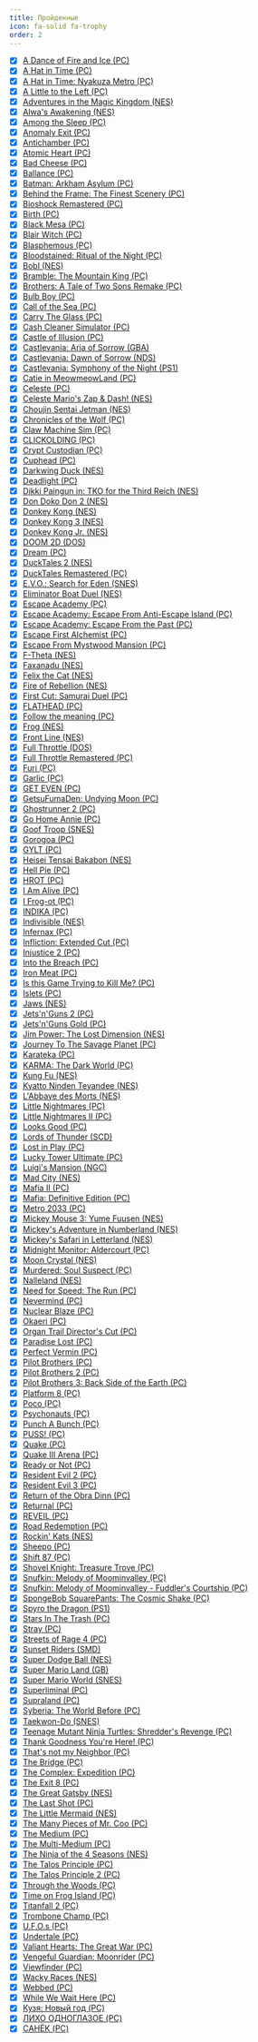```yaml
---
title: Пройденные
icon: fa-solid fa-trophy
order: 2
---
```


+ [x] [A Dance of Fire and Ice (PC)](/tags/a-dance-of-fire-and-ice-pc)
+ [x] [A Hat in Time (PC)](/tags/a-hat-in-time-pc)
+ [x] [A Hat in Time: Nyakuza Metro (PC)](/tags/a-hat-in-time-nyakuza-metro-pc)
+ [x] [A Little to the Left (PC)](/tags/a-little-to-the-left-pc)
+ [x] [Adventures in the Magic Kingdom (NES)](/tags/adventures-in-the-magic-kingdom-nes)
+ [x] [Alwa's Awakening (NES)](/tags/alwa-s-awakening-nes)
+ [x] [Among the Sleep (PC)](/tags/among-the-sleep-pc)
+ [x] [Anomaly Exit (PC)](/tags/anomaly-exit-pc)
+ [x] [Antichamber (PC)](/tags/antichamber-pc)
+ [x] [Atomic Heart (PC)](/tags/atomic-heart-pc)
+ [x] [Bad Cheese (PC)](/tags/bad-cheese-pc)
+ [x] [Ballance (PC)](/tags/ballance-pc)
+ [x] [Batman: Arkham Asylum (PC)](/tags/batman-arkham-asylum-pc)
+ [x] [Behind the Frame: The Finest Scenery (PC)](/tags/behind-the-frame-the-finest-scenery-pc)
+ [x] [Bioshock Remastered (PC)](/tags/bioshock-remastered-pc)
+ [x] [Birth (PC)](/tags/birth-pc)
+ [x] [Black Mesa (PC)](/tags/black-mesa-pc)
+ [x] [Blair Witch (PC)](/tags/blair-witch-pc)
+ [x] [Blasphemous (PC)](/tags/blasphemous-pc)
+ [x] [Bloodstained: Ritual of the Night (PC)](/tags/bloodstained-ritual-of-the-night-pc)
+ [x] [Bobl (NES)](/tags/bobl-nes)
+ [x] [Bramble: The Mountain King (PC)](/tags/bramble-the-mountain-king-pc)
+ [x] [Brothers: A Tale of Two Sons Remake (PC)](/tags/brothers-a-tale-of-two-sons-remake-pc)
+ [x] [Bulb Boy (PC)](/tags/bulb-boy-pc)
+ [x] [Call of the Sea (PC)](/tags/call-of-the-sea-pc)
+ [x] [Carry The Glass (PC)](/tags/carry-the-glass-pc)
+ [x] [Cash Cleaner Simulator (PC)](/tags/cash-cleaner-simulator-pc)
+ [x] [Castle of Illusion (PC)](/tags/castle-of-illusion-pc)
+ [x] [Castlevania: Aria of Sorrow (GBA)](/tags/castlevania-aria-of-sorrow-gba)
+ [x] [Castlevania: Dawn of Sorrow (NDS)](/tags/castlevania-dawn-of-sorrow-nds)
+ [x] [Castlevania: Symphony of the Night (PS1)](/tags/castlevania-symphony-of-the-night-ps1)
+ [x] [Catie in MeowmeowLand (PC)](/tags/catie-in-meowmeowland-pc)
+ [x] [Celeste (PC)](/tags/celeste-pc)
+ [x] [Celeste Mario's Zap & Dash! (NES)](/tags/celeste-mario-s-zap-dash-nes)
+ [x] [Choujin Sentai Jetman (NES)](/tags/choujin-sentai-jetman-nes)
+ [x] [Chronicles of the Wolf (PC)](/tags/chronicles-of-the-wolf-pc)
+ [x] [Claw Machine Sim (PC)](/tags/claw-machine-sim-pc)
+ [x] [CLICKOLDING (PC)](/tags/clickolding-pc)
+ [x] [Crypt Custodian (PC)](/tags/crypt-custodian-pc)
+ [x] [Cuphead (PC)](/tags/cuphead-pc)
+ [x] [Darkwing Duck (NES)](/tags/darkwing-duck-nes)
+ [x] [Deadlight (PC)](/tags/deadlight-pc)
+ [x] [Dikki Paingun in: TKO for the Third Reich (NES)](/tags/dikki-paingun-in-tko-for-the-third-reich-nes)
+ [x] [Don Doko Don 2 (NES)](/tags/don-doko-don-2-nes)
+ [x] [Donkey Kong (NES)](/tags/donkey-kong-nes)
+ [x] [Donkey Kong 3 (NES)](/tags/donkey-kong-3-nes)
+ [x] [Donkey Kong Jr. (NES)](/tags/donkey-kong-jr-nes)
+ [x] [DOOM 2D (DOS)](/tags/doom-2d-dos)
+ [x] [Dream (PC)](/tags/dream-pc)
+ [x] [DuckTales 2 (NES)](/tags/ducktales-2-nes)
+ [x] [DuckTales Remastered (PC)](/tags/ducktales-remastered-pc)
+ [x] [E.V.O.: Search for Eden (SNES)](/tags/e-v-o-search-for-eden-snes)
+ [x] [Eliminator Boat Duel (NES)](/tags/eliminator-boat-duel-nes)
+ [x] [Escape Academy (PC)](/tags/escape-academy-pc)
+ [x] [Escape Academy: Escape From Anti-Escape Island (PC)](/tags/escape-academy-escape-from-anti-escape-island-pc)
+ [x] [Escape Academy: Escape From the Past (PC)](/tags/escape-academy-escape-from-the-past-pc)
+ [x] [Escape First Alchemist (PC)](/tags/escape-first-alchemist-pc)
+ [x] [Escape From Mystwood Mansion (PC)](/tags/escape-from-mystwood-mansion-pc)
+ [x] [F-Theta (NES)](/tags/f-theta-nes)
+ [x] [Faxanadu (NES)](/tags/faxanadu-nes)
+ [x] [Felix the Cat (NES)](/tags/felix-the-cat-nes)
+ [x] [Fire of Rebellion (NES)](/tags/fire-of-rebellion-nes)
+ [x] [First Cut: Samurai Duel (PC)](/tags/first-cut-samurai-duel-pc)
+ [x] [FLATHEAD (PC)](/tags/flathead-pc)
+ [x] [Follow the meaning (PC)](/tags/follow-the-meaning-pc)
+ [x] [Frog (NES)](/tags/frog-nes)
+ [x] [Front Line (NES)](/tags/front-line-nes)
+ [x] [Full Throttle (DOS)](/tags/full-throttle-dos)
+ [x] [Full Throttle Remastered (PC)](/tags/full-throttle-remastered-pc)
+ [x] [Furi (PC)](/tags/furi-pc)
+ [x] [Garlic (PC)](/tags/garlic-pc)
+ [x] [GET EVEN (PC)](/tags/get-even-pc)
+ [x] [GetsuFumaDen: Undying Moon (PC)](/tags/getsufumaden-undying-moon-pc)
+ [x] [Ghostrunner 2 (PC)](/tags/ghostrunner-2-pc)
+ [x] [Go Home Annie (PC)](/tags/go-home-annie-pc)
+ [x] [Goof Troop (SNES)](/tags/goof-troop-snes)
+ [x] [Gorogoa (PC)](/tags/gorogoa-pc)
+ [x] [GYLT (PC)](/tags/gylt-pc)
+ [x] [Heisei Tensai Bakabon (NES)](/tags/heisei-tensai-bakabon-nes)
+ [x] [Hell Pie (PC)](/tags/hell-pie-pc)
+ [x] [HROT (PC)](/tags/hrot-pc)
+ [x] [I Am Alive (PC)](/tags/i-am-alive-pc)
+ [x] [I Frog-ot (PC)](/tags/i-frog-ot-pc)
+ [x] [INDIKA (PC)](/tags/indika-pc)
+ [x] [Indivisible (NES)](/tags/indivisible-nes)
+ [x] [Infernax (PC)](/tags/infernax-pc)
+ [x] [Infliction: Extended Cut (PC)](/tags/infliction-extended-cut-pc)
+ [x] [Injustice 2 (PC)](/tags/injustice-2-pc)
+ [x] [Into the Breach (PC)](/tags/into-the-breach-pc)
+ [x] [Iron Meat (PC)](/tags/iron-meat-pc)
+ [x] [Is this Game Trying to Kill Me? (PC)](/tags/is-this-game-trying-to-kill-me-pc)
+ [x] [Islets (PC)](/tags/islets-pc)
+ [x] [Jaws (NES)](/tags/jaws-nes)
+ [x] [Jets'n'Guns 2 (PC)](/tags/jets-n-guns-2-pc)
+ [x] [Jets'n'Guns Gold (PC)](/tags/jets-n-guns-gold-pc)
+ [x] [Jim Power: The Lost Dimension (NES)](/tags/jim-power-the-lost-dimension-nes)
+ [x] [Journey To The Savage Planet (PC)](/tags/journey-to-the-savage-planet-pc)
+ [x] [Karateka (PC)](/tags/karateka-pc)
+ [x] [KARMA: The Dark World (PC)](/tags/karma-the-dark-world-pc)
+ [x] [Kung Fu (NES)](/tags/kung-fu-nes)
+ [x] [Kyatto Ninden Teyandee (NES)](/tags/kyatto-ninden-teyandee-nes)
+ [x] [L'Abbaye des Morts (NES)](/tags/l-abbaye-des-morts-nes)
+ [x] [Little Nightmares (PC)](/tags/little-nightmares-pc)
+ [x] [Little Nightmares II (PC)](/tags/little-nightmares-ii-pc)
+ [x] [Looks Good (PC)](/tags/looks-good-pc)
+ [x] [Lords of Thunder (SCD)](/tags/lords-of-thunder-scd)
+ [x] [Lost in Play (PC)](/tags/lost-in-play-pc)
+ [x] [Lucky Tower Ultimate (PC)](/tags/lucky-tower-ultimate-pc)
+ [x] [Luigi's Mansion (NGC)](/tags/luigi-s-mansion-ngc)
+ [x] [Mad City (NES)](/tags/mad-city-nes)
+ [x] [Mafia II (PC)](/tags/mafia-ii-pc)
+ [x] [Mafia: Definitive Edition (PC)](/tags/mafia-definitive-edition-pc)
+ [x] [Metro 2033 (PC)](/tags/metro-2033-pc)
+ [x] [Mickey Mouse 3: Yume Fuusen (NES)](/tags/mickey-mouse-3-yume-fuusen-nes)
+ [x] [Mickey's Adventure in Numberland (NES)](/tags/mickey-s-adventure-in-numberland-nes)
+ [x] [Mickey's Safari in Letterland (NES)](/tags/mickey-s-safari-in-letterland-nes)
+ [x] [Midnight Monitor: Aldercourt (PC)](/tags/midnight-monitor-aldercourt-pc)
+ [x] [Moon Crystal (NES)](/tags/moon-crystal-nes)
+ [x] [Murdered: Soul Suspect (PC)](/tags/murdered-soul-suspect-pc)
+ [x] [Nalleland (NES)](/tags/nalleland-nes)
+ [x] [Need for Speed: The Run (PC)](/tags/need-for-speed-the-run-pc)
+ [x] [Nevermind (PC)](/tags/nevermind-pc)
+ [x] [Nuclear Blaze (PC)](/tags/nuclear-blaze-pc)
+ [x] [Okaeri (PC)](/tags/okaeri-pc)
+ [x] [Organ Trail Director's Cut (PC)](/tags/organ-trail-director-s-cut-pc)
+ [x] [Paradise Lost (PC)](/tags/paradise-lost-pc)
+ [x] [Perfect Vermin (PC)](/tags/perfect-vermin-pc)
+ [x] [Pilot Brothers (PC)](/tags/pilot-brothers-pc)
+ [x] [Pilot Brothers 2 (PC)](/tags/pilot-brothers-2-pc)
+ [x] [Pilot Brothers 3: Back Side of the Earth (PC)](/tags/pilot-brothers-3-back-side-of-the-earth-pc)
+ [x] [Platform 8 (PC)](/tags/platform-8-pc)
+ [x] [Poco (PC)](/tags/poco-pc)
+ [x] [Psychonauts (PC)](/tags/psychonauts-pc)
+ [x] [Punch A Bunch (PC)](/tags/punch-a-bunch-pc)
+ [x] [PUSS! (PC)](/tags/puss-pc)
+ [x] [Quake (PC)](/tags/quake-pc)
+ [x] [Quake III Arena (PC)](/tags/quake-iii-arena-pc)
+ [x] [Ready or Not (PC)](/tags/ready-or-not-pc)
+ [x] [Resident Evil 2 (PC)](/tags/resident-evil-2-pc)
+ [x] [Resident Evil 3 (PC)](/tags/resident-evil-3-pc)
+ [x] [Return of the Obra Dinn (PC)](/tags/return-of-the-obra-dinn-pc)
+ [x] [Returnal (PC)](/tags/returnal-pc)
+ [x] [REVEIL (PC)](/tags/reveil-pc)
+ [x] [Road Redemption (PC)](/tags/road-redemption-pc)
+ [x] [Rockin' Kats (NES)](/tags/rockin-kats-nes)
+ [x] [Sheepo (PC)](/tags/sheepo-pc)
+ [x] [Shift 87 (PC)](/tags/shift-87-pc)
+ [x] [Shovel Knight: Treasure Trove (PC)](/tags/shovel-knight-treasure-trove-pc)
+ [x] [Snufkin: Melody of Moominvalley (PC)](/tags/snufkin-melody-of-moominvalley-pc)
+ [x] [Snufkin: Melody of Moominvalley - Fuddler's Courtship (PC)](/tags/snufkin-melody-of-moominvalley-fuddler-s-courtship-pc)
+ [x] [SpongeBob SquarePants: The Cosmic Shake (PC)](/tags/spongebob-squarepants-the-cosmic-shake-pc)
+ [x] [Spyro the Dragon (PS1)](/tags/spyro-the-dragon-ps1)
+ [x] [Stars In The Trash (PC)](/tags/stars-in-the-trash-pc)
+ [x] [Stray (PC)](/tags/stray-pc)
+ [x] [Streets of Rage 4 (PC)](/tags/streets-of-rage-4-pc)
+ [x] [Sunset Riders (SMD)](/tags/sunset-riders-smd)
+ [x] [Super Dodge Ball (NES)](/tags/super-dodge-ball-nes)
+ [x] [Super Mario Land (GB)](/tags/super-mario-land-gb)
+ [x] [Super Mario World (SNES)](/tags/super-mario-world-snes)
+ [x] [Superliminal (PC)](/tags/superliminal-pc)
+ [x] [Supraland (PC)](/tags/supraland-pc)
+ [x] [Syberia: The World Before (PC)](/tags/syberia-the-world-before-pc)
+ [x] [Taekwon-Do (SNES)](/tags/taekwon-do-snes)
+ [x] [Teenage Mutant Ninja Turtles: Shredder's Revenge (PC)](/tags/teenage-mutant-ninja-turtles-shredder-s-revenge-pc)
+ [x] [Thank Goodness You're Here! (PC)](/tags/thank-goodness-you-re-here-pc)
+ [x] [That's not my Neighbor (PC)](/tags/that-s-not-my-neighbor-pc)
+ [x] [The Bridge (PC)](/tags/the-bridge-pc)
+ [x] [The Complex: Expedition (PC)](/tags/the-complex-expedition-pc)
+ [x] [The Exit 8 (PC)](/tags/the-exit-8-pc)
+ [x] [The Great Gatsby (NES)](/tags/the-great-gatsby-nes)
+ [x] [The Last Shot (PC)](/tags/the-last-shot-pc)
+ [x] [The Little Mermaid (NES)](/tags/the-little-mermaid-nes)
+ [x] [The Many Pieces of Mr. Coo (PC)](/tags/the-many-pieces-of-mr-coo-pc)
+ [x] [The Medium (PC)](/tags/the-medium-pc)
+ [x] [The Multi-Medium (PC)](/tags/the-multi-medium-pc)
+ [x] [The Ninja of the 4 Seasons (NES)](/tags/the-ninja-of-the-4-seasons-nes)
+ [x] [The Talos Principle (PC)](/tags/the-talos-principle-pc)
+ [x] [The Talos Principle 2 (PC)](/tags/the-talos-principle-2-pc)
+ [x] [Through the Woods (PC)](/tags/through-the-woods-pc)
+ [x] [Time on Frog Island (PC)](/tags/time-on-frog-island-pc)
+ [x] [Titanfall 2 (PC)](/tags/titanfall-2-pc)
+ [x] [Trombone Champ (PC)](/tags/trombone-champ-pc)
+ [x] [U.F.O.s (PC)](/tags/u-f-o-s-pc)
+ [x] [Undertale (PC)](/tags/undertale-pc)
+ [x] [Valiant Hearts: The Great War (PC)](/tags/valiant-hearts-the-great-war-pc)
+ [x] [Vengeful Guardian: Moonrider (PC)](/tags/vengeful-guardian-moonrider-pc)
+ [x] [Viewfinder (PC)](/tags/viewfinder-pc)
+ [x] [Wacky Races (NES)](/tags/wacky-races-nes)
+ [x] [Webbed (PC)](/tags/webbed-pc)
+ [x] [While We Wait Here (PC)](/tags/while-we-wait-here-pc)
+ [x] [Кузя: Новый год (PC)](/tags/кузя-новый-год-pc)
+ [x] [ЛИХО ОДНОГЛАЗОЕ (PC)](/tags/лихо-одноглазое-pc)
+ [x] [САНЁК (PC)](/tags/санёк-pc)
